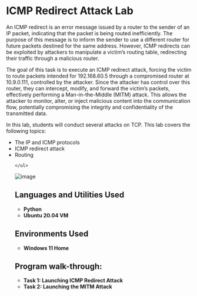 <h1>ICMP Redirect Attack Lab</h1>

<body>
    <p>
       An ICMP redirect is an error message issued by a router to the sender of an IP packet, indicating that the packet is being routed inefficiently. The purpose of this message is to inform the sender to use a different router for future packets destined for the same address. However, ICMP redirects can be exploited by attackers to manipulate a victim’s routing table, redirecting their traffic through a malicious router.

The goal of this task is to execute an ICMP redirect attack, forcing the victim to route packets intended for 192.168.60.5 through a compromised router at 10.9.0.111, controlled by the attacker. Since the attacker has control over this router, they can intercept, modify, and forward the victim’s packets, effectively performing a Man-in-the-Middle (MITM) attack. This allows the attacker to monitor, alter, or inject malicious content into the communication flow, potentially compromising the integrity and confidentiality of the transmitted data.
    </p>
    <p>
        In this lab, students will conduct several attacks on TCP. This lab covers the following topics:
    </p>
    <ul>
        <li> The IP and ICMP protocols</li>
        <li> ICMP redirect attack</li>
        <li> Routing</li>
        
    </ul>
</body>

![image](https://github.com/user-attachments/assets/5373e937-1c12-4639-89e4-bb971edeeb54)



<h2>Languages and Utilities Used</h2>

- <b>Python</b> 
- <b>Ubuntu 20.04 VM</b>

<h2>Environments Used </h2>

- <b>Windows 11 Home</b> 

<h2>Program walk-through:</h2>

- <b> Task 1: Launching ICMP Redirect Attack</b></br>
- <b> Task 2: Launching the MITM Attack</b>





